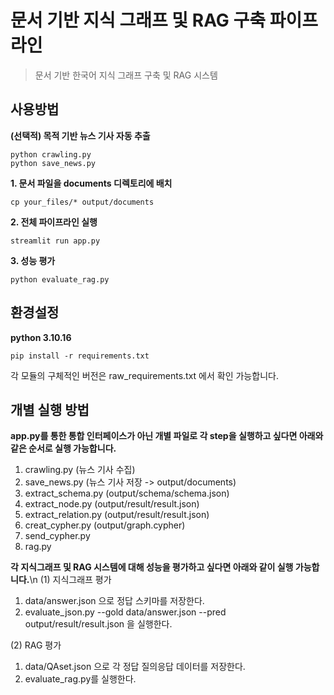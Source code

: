 # 문서 기반 지식 그래프 및 RAG 구축 파이프라인

> 문서 기반 한국어 지식 그래프 구축 및 RAG 시스템

## 사용방법
**(선택적) 목적 기반 뉴스 기사 자동 추출**
```
python crawling.py
python save_news.py
```

**1. 문서 파일을 documents 디렉토리에 배치**
```
cp your_files/* output/documents
```

**2. 전체 파이프라인 실행**
```
streamlit run app.py
```
**3. 성능 평가**
```
python evaluate_rag.py
```

## 환경설정
**python 3.10.16**
```
pip install -r requirements.txt
```
각 모듈의 구체적인 버전은 raw_requirements.txt 에서 확인 가능합니다.

## 개별 실행 방법 
**app.py를 통한 통합 인터페이스가 아닌 개별 파일로 각 step을 실행하고 싶다면 아래와 같은 순서로 실행 가능합니다.**
1. crawling.py (뉴스 기사 수집)
2. save_news.py (뉴스 기사 저장 -> output/documents)
3. extract_schema.py (output/schema/schema.json)
4. extract_node.py (output/result/result.json)
5. extract_relation.py (output/result/result.json)
6. creat_cypher.py (output/graph.cypher)
7. send_cypher.py
8. rag.py

**각 지식그래프 및 RAG 시스템에 대해 성능을 평가하고 싶다면 아래와 같이 실행 가능합니다.**\n
(1) 지식그래프 평가 
1. data/answer.json 으로 정답 스키마를 저장한다.
2. evaluate_json.py --gold data/answer.json --pred output/result/result.json 을 실행한다.
   
(2) RAG 평가
1. data/QAset.json 으로 각 정답 질의응답 데이터를 저장한다.
2. evaluate_rag.py를 실행한다.
